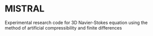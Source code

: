 MISTRAL
=======

Experimental research code for 3D Navier-Stokes equation using the method of artificial compressibility and finite differences
